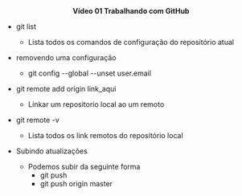 <center><b>Vídeo 01 Trabalhando com GitHub</b></center> 

- git list
  - Lista todos os comandos de configuração do repositório atual
- removendo uma configuração
  - git config --global --unset user.email

- git remote add origin link_aqui
  - Linkar um repositorio local ao um remoto
- git remote -v
  - Lista todos os link remotos do repositório local
- Subindo atualizações
  - Podemos subir da seguinte forma
    - git push 
    - git push origin master